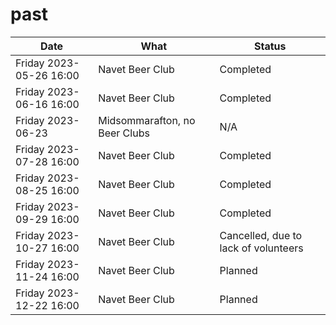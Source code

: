 # past

Date                     |What                          | Status
-------------------------|------------------------------|--------------------------
 Friday 2023-05-26 16:00 | Navet Beer Club              | Completed
 Friday 2023-06-16 16:00 | Navet Beer Club              | Completed
 Friday 2023-06-23       | Midsommarafton, no Beer Clubs| N/A
 Friday 2023-07-28 16:00 | Navet Beer Club              | Completed
 Friday 2023-08-25 16:00 | Navet Beer Club              | Completed
 Friday 2023-09-29 16:00 | Navet Beer Club              | Completed
 Friday 2023-10-27 16:00 | Navet Beer Club              | Cancelled, due to lack of volunteers
 Friday 2023-11-24 16:00 | Navet Beer Club              | Planned
 Friday 2023-12-22 16:00 | Navet Beer Club              | Planned
